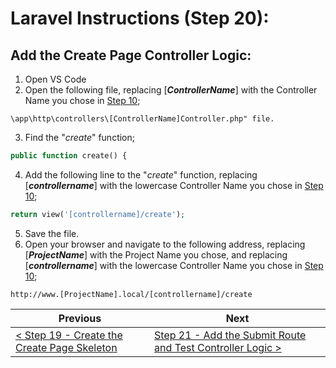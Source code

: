 # Laravel Instructions (Step 20):

## Add the Create Page Controller Logic:

1. Open VS Code
2. Open the following file, replacing [**_ControllerName_**] with the Controller Name you chose in [Step 10](laravel-10.md);

```
\app\http\controllers\[ControllerName]Controller.php" file.
```

3. Find the "_create_" function;

```PHP
public function create() {
```

4. Add the following line to the "_create_" function, replacing [**_controllername_**] with the lowercase Controller Name you chose in [Step 10](laravel-10.md);

```PHP
return view('[controllername]/create');
```

5. Save the file.
6. Open your browser and navigate to the following address, replacing [**_ProjectName_**] with the Project Name you chose, and replacing [**_controllername_**] with the lowercase Controller Name you chose in [Step 10](laravel-10.md);

```
http://www.[ProjectName].local/[controllername]/create
```

| Previous | Next |
| -------- | ---- |
| [< Step 19 - Create the Create Page Skeleton](laravel-19.md) | [Step 21 - Add the Submit Route and Test Controller Logic >](laravel-21.md) |
